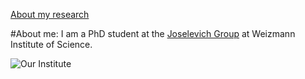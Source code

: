


[About my research](/python)

#About me:
I am a PhD student at the [Joselevich Group](https://www.weizmann.ac.il/materials/ernesto/home) at Weizmann Institute of Science. 


![Our Institute](https://lh3.googleusercontent.com/p/AF1QipMkJNIIZ-NT8YMrCQ2oRsUL18FXkSZE3te_X0Mc=s680-w680-h510)